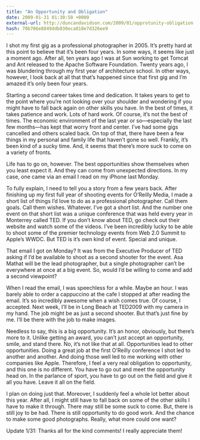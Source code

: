 ```yaml
---
title: "An Opportunity and Obligation"
date: 2009-01-31 01:30:58 +0000
external-url: http://duncandavidson.com/2009/01/opprotunity-obligation.html
hash: 70b706e8849ddb830eca818e7d326ee9
---
```


I shot my first gig as a professional photographer in 2005. It’s pretty hard at this point to believe that it’s been four years. In some ways, it seems like just a moment ago. After all, ten years ago I was at Sun working to get Tomcat and Ant released to the Apache Software Foundation. Twenty years ago, I was blundering through my first year of architecture school. In other ways, however, I look back at all that that’s happened since that first gig and I’m amazed it’s only been four years.


Starting a second career takes time and dedication. It takes years to get to the point where you’re not looking over your shoulder and wondering if you might have to fall back again on other skills you have. In the best of times, it takes patience and work. Lots of hard work. Of course, it’s not the best of times. The economic environment of the last year or so—especially the last few months—has kept that worry front and center. I’ve had some gigs cancelled and others scaled back. On top of that, there have been a few things in my personal and family life that haven’t gone so well. Frankly, it’s been kind of a sucky time. And, it seems that there’s more suck to come on a variety of fronts.


Life has to go on, however. The best opportunities show themselves when you least expect it. And they can come from unexpected directions. In my case, one came via an email I read on my iPhone last Monday.


To fully explain, I need to tell you a story from a few years back. After finishing up my first full year of shooting events for O’Reilly Media, I made a short list of things I’d love to do as a professional photographer. Call them goals. Call them wishes. Whatever. I’ve got a short list. And the number one event on that short list was a unique conference that was held every year in Monterrey called TED. If you don’t know about TED, go check out their website and watch some of the videos. I’ve been incredibly lucky to be able to shoot some of the premier technology events from Web 2.0 Summit to Apple’s WWDC. But TED is it’s own kind of event. Special and unique.


That email I got on Monday? It was from the Executive Producer of TED asking if I’d be available to shoot as a second shooter for the event. Asa Mathat will be the lead photographer, but a single photographer can’t be everywhere at once at a big event. So, would I’d be willing to come and add a second viewpoint?


When I read the email, I was speechless for a while. Maybe an hour. I was barely able to order a cappuccino at the cafe I stopped at after reading the email. It’s so incredibly awesome when a wish comes true. Of course, I accepted. Next week, I’ll be in Long Beach at TED2009 with my camera in my hand. The job might be as just a second shooter. But that’s just fine by me. I’ll be there with the job to make images.


Needless to say, this is a big opportunity. It’s an honor, obviously, but there’s more to it. Unlike getting an award, you can’t just accept an opportunity, smile, and stand there. No, it’s not like that at all. Opportunities lead to other opportunities. Doing a great job at the first O’Reilly conference I shot led to another and another. And doing those well led to me working with other companies like Apple. Therefore, I feel a very real obligation to opportunity, and this one is no different. You have to go out and meet the opportunity head on. In the parlance of sport, you have to go out on the field and give it all you have. Leave it all on the field.


I plan on doing just that. Moreover, I suddenly feel a whole lot better about this year. After all, I might still have to fall back on some of the other skills I have to make it through. There may still be some suck to come. But, there is still joy to be had. There is still opportunity to do good work. And the chance to make some good photographs. Really, what more could one want?


Update 1/31: Thanks all for the kind comments! I really appreciate them!

